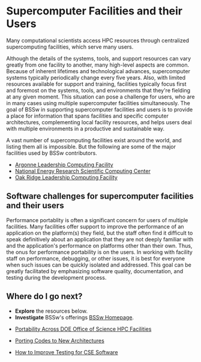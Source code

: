 # Supercomputer Facilities and their Users

Many computational scientists access HPC resources through centralized supercomputing facilities, which serve many users.

Although the details of the systems, tools, and support resources can vary greatly from one facility to another, many high-level aspects  are common.  Because of inherent lifetimes and technological advances, supercomputer systems typically periodically change every five years.  Also, with limited resources available for support and training, facilities typically focus first and foremost on the systems, tools, and environments that they're fielding at any given moment. This situation can pose a challenge for users, who are in many cases using multiple supercomputer facilities simultaneously. The goal of BSSw in supporting supercomputer facilities and users is to provide a place for information that spans facilities and specific computer architectures, complementing local facility resources, and helps users deal with multiple environments in a productive and sustainable way.

A vast number of supercomputing facilities exist around the world, and listing them all is impossible. But the following are some of the major facilities used by BSSw contributors.
<!---
       These could point to the facility pages proper, or to a BSSw "sub-community" page that makes more specific connections between that facility and BSSw content
--->
- [Argonne Leadership Computing Facility](http://www.alcf.anl.gov/)
- [National Energy Research Scientific Computing Center](http://www.nersc.gov/)
- [Oak Ridge Leadership Computing Facility](https://www.olcf.ornl.gov/)

## Software challenges for supercomputer facilities and their users

Performance portablity is often a significant concern for users of multiple facilities. Many facilities offer support to improve the performance of an application on the platform(s) they field, but the staff often find it difficult to speak definitively about an application that they are not deeply familiar with and the application's performance on platforms other than their own. Thus, the onus for performance portability is on the users. In  working with facility staff on performance, debugging, or other issues, it is best for everyone when such issues can be quickly isolated and addressed.  This goal can be greatly facilitated by emphasizing software quality, documentation, and testing during the development process.

## Where do I go next?
- **Explore** the resources below.
- **Investigate**  BSSw's offerings [BSSw Homepage](https://bssw.io).

<!--
Featured resources for the Community of Supercomputer Facilities and their Users
Edit this list to change resources that appear on the front-end site.
-->

* [Portability Across DOE Office of Science HPC Facilities](../../CuratedContent/PortabilityAcrossDOEOfficeOfScienceHPCFacilities.md)

* [Porting Codes to New Architectures](../../Articles/Blog/2018-11-messer-porting.md)

* [How to Improve Testing for CSE Software](../../CuratedContent/HowToImproveTestingForCseSw.md)

<!---
Publish: yes
--->
